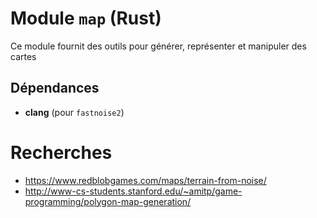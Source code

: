 # Module `map` (Rust)

Ce module fournit des outils pour générer, représenter et manipuler des cartes

## Dépendances

* **clang** (pour `fastnoise2`)

# Recherches

- https://www.redblobgames.com/maps/terrain-from-noise/
- http://www-cs-students.stanford.edu/~amitp/game-programming/polygon-map-generation/
